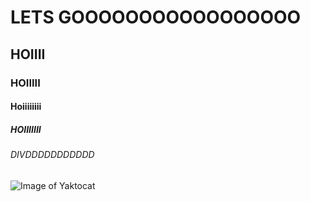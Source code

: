 <h1> LETS GOOOOOOOOOOOOOOOOO </h1>
<h2> HOIIII </h2>
<h3> HOIIIII </h3>
<h4> Hoiiiiiiii </h4>
<h5> HOIIIIIII </h5>
<h6> DIVDDDDDDDDDDD  </h6>

![Image of Yaktocat](https://octodex.github.com/images/yaktocat.png)
 
